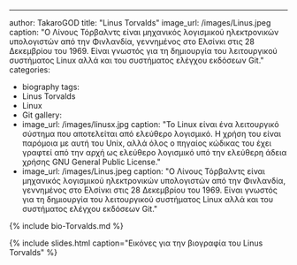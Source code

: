 ---
author: TakaroGOD
title: "Linus Torvalds"
image_url: /images/Linus.jpeg
caption: "Ο Λίνους Τόρβαλντς είναι μηχανικός λογισμικού ηλεκτρονικών υπολογιστών από την Φινλανδία, γεννημένος στο Ελσίνκι στις 28 Δεκεμβρίου του 1969. Είναι γνωστός για τη δημιουργία του λειτουργικού συστήματος Linux αλλά και του συστήματος ελέγχου εκδόσεων Git."
categories:
  - biography
tags:
  - Linus Torvalds
  - Linux
  - Git
gallery:
  - image_url: /images/linusx.jpg
    caption: "Το Linux είναι ένα λειτουργικό σύστημα που αποτελείται από ελεύθερο λογισμικό. Η χρήση του είναι παρόμοια με αυτή του Unix, αλλά όλος ο πηγαίος κώδικας του έχει γραφτεί από την αρχή ως ελεύθερο λογισμικό υπό την ελεύθερη άδεια χρήσης GNU General Public License."
  - image_url: /images/Linus.jpeg
    caption: "Ο Λίνους Τόρβαλντς είναι μηχανικός λογισμικού ηλεκτρονικών υπολογιστών από την Φινλανδία, γεννημένος στο Ελσίνκι στις 28 Δεκεμβρίου του 1969. Είναι γνωστός για τη δημιουργία του λειτουργικού συστήματος Linux αλλά και του συστήματος ελέγχου εκδόσεων Git."

{% include bio-Torvalds.md %}

{% include slides.html caption="Εικόνες για την βιογραφία του Linus Torvalds" %}
